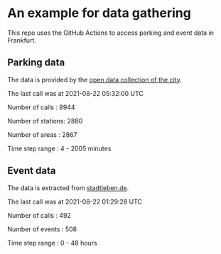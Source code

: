 # An example for data gathering

This repo uses the GitHub Actions to access parking and event data in Frankfurt.

## Parking data
The data is provided by the [open data collection of the city](https://www.offenedaten.frankfurt.de/).

The last call was at 2021-08-22 05:32:00 UTC

Number of calls   : 8944

Number of stations: 2880

Number of areas   : 2867

Time step range   :    4 - 2005 minutes


## Event data
The data is extracted from [stadtleben.de](https://stadtleben.de/frankfurt/).

The last call was at 2021-08-22 01:29:28 UTC

Number of calls   : 492

Number of events  : 508

Time step range   :   0 -  48 hours

